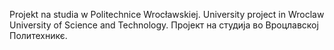 Projekt na studia w Politechnice Wrocławskiej.
University project in Wroclaw University of Science and Technology.
Пројект на студија во Вроцлавској Политехникє.
